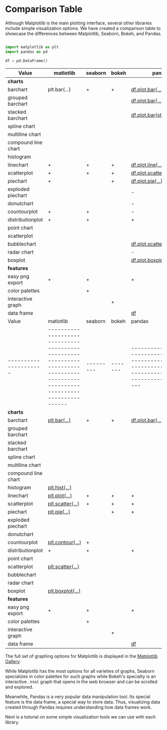 # Comparison Table

Although Matplotlib is the main plotting interface, several other libraries include simple visualization options. We
have created a comparison table to showcase the differences between Matplotlib, Seaborn, Bokeh, and Pandas.

```python

import matplotlib as plt
import pandas as pd

df = pd.DataFrame()

```

| Value               | matlotlib    | seaborn | bokeh | pandas                                                                                                                        |
|---------------------|--------------|---------|-------|-------------------------------------------------------------------------------------------------------------------------------|
| **charts**          |
| barchart            | plt.bar(...) | +       | +     | [df.plot.bar(...)](https://pandas.pydata.org/pandas-docs/stable/reference/api/pandas.DataFrame.plot.bar.html)                 |
| grouped barchart    |              |         |       | [df.plot.bar(...)](https://pandas.pydata.org/pandas-docs/stable/reference/api/pandas.DataFrame.plot.bar.html)                 |
| stacked barchart    |              |         |       | [df.plot.bar(stacked=True)](https://pandas.pydata.org/pandas-docs/stable/reference/api/pandas.DataFrame.plot.bar.html)        |
| spline chart        |              |         |       |                                                                                                                               |
| multiline chart     |              |         |       |                                                                                                                               |
| compound line chart |              |         |       |                                                                                                                               |
| histogram           |              |         |       |                                                                                                                               |
| linechart           | +            | +       | +     | [df.plot.line(...)](https://pandas.pydata.org/pandas-docs/stable/reference/api/pandas.DataFrame.plot.line.html)               |
| scatterplot         | +            | +       | +     | [df.plot.scatter(...)](https://pandas.pydata.org/pandas-docs/stable/reference/api/pandas.DataFrame.plot.scatter.html)         |
| piechart            | +            |         | +     | [df.plot.pie(...)](https://pandas.pydata.org/pandas-docs/stable/reference/api/pandas.DataFrame.plot.pie.html)                 |
| exploded piechart   |              |         |       | -                                                                                                                             |
| donutchart          |              |         |       | -                                                                                                                             |
| countourplot        | +            | +       |       | -                                                                                                                             |
| distributionplot    | +            | +       |       | +                                                                                                                             |
| point chart         |              |         |       |                                                                                                                               |
| scatterplot         |              |         |       |                                                                                                                               |
| bubblechart         |              |         |       | [df.plot.scatter(s=...,c=...)](https://pandas.pydata.org/pandas-docs/stable/reference/api/pandas.DataFrame.plot.scatter.html) |
| radar chart         |              |         |       | -                                                                                                                             |
| boxplot             |              |         |       | [df.plot.boxplot(...)](https://pandas.pydata.org/pandas-docs/stable/reference/api/pandas.DataFrame.boxplot.html)              |
| **features**        |
| easy png export     | +            | +       |       | +                                                                                                                             |
| color palettes      |              | +       |       |                                                                                                                               |
| interactive graph   |              |         | +     |                                                                                                                               |
| data frame          |              |         |       | [df](tbd)                                                                                                                     |
| Value               | matlotlib                                                                                                                    | seaborn | bokeh | pandas                                                                                                        |
|---------------------|------------------------------------------------------------------------------------------------------------------------------|---------|-------|---------------------------------------------------------------------------------------------------------------|
| **charts**          |
| barchart            | [plt.bar(...)](https://matplotlib.org/stable/api/_as_gen/matplotlib.axes.Axes.bar.html#matplotlib.axes.Axes.bar)             | +       | +     | [df.plot.bar(...)](https://pandas.pydata.org/pandas-docs/stable/reference/api/pandas.DataFrame.plot.bar.html) |
| grouped barchart    |                                                                                                                              |         |       |                                                                                                               |
| stacked barchart    |                                                                                                                              |         |       |                                                                                                               |
| spline chart        |                                                                                                                              |         |       |                                                                                                               |
| multiline chart     |                                                                                                                              |         |       |                                                                                                               |
| compound line chart |                                                                                                                              |         |       |                                                                                                               |
| histogram           | [plt.hist(...)](https://matplotlib.org/stable/api/_as_gen/matplotlib.axes.Axes.hist.html#matplotlib.axes.Axes.hist)          |         |       |                                                                                                               |
| linechart           | [plt.plot(...)](https://matplotlib.org/stable/api/_as_gen/matplotlib.axes.Axes.plot.html#matplotlib.axes.Axes.plot)          | +       | +     | +                                                                                                             |
| scatterplot         | [plt.scatter(...)](https://matplotlib.org/stable/api/_as_gen/matplotlib.axes.Axes.scatter.html#matplotlib.axes.Axes.scatter) | +       | +     | +                                                                                                             |
| piechart            | [plt.pie(...)](https://matplotlib.<br/>org/stable/api/_as_gen/matplotlib.axes.Axes.pie.html#matplotlib.axes.Axes.pie)        |         | +     | +                                                                                                             |
| exploded piechart   |                                                                                                                              |         |       |                                                                                                               |
| donutchart          |                                                                                                                              |         |       |                                                                                                               |
| countourplot        | [plt.contour(...)](https://matplotlib.org/stable/api/_as_gen/matplotlib.axes.Axes.contour.html#matplotlib.axes.Axes.contour) | +       |       |                                                                                                               |
| distributionplot    | +                                                                                                                            | +       |       | +                                                                                                             |
| point chart         |                                                                                                                              |         |       |                                                                                                               |
| scatterplot         | [plt.scatter(...)](https://matplotlib.org/stable/api/_as_gen/matplotlib.axes.Axes.scatter.html#matplotlib.axes.Axes.scatter) |         |       |                                                                                                               |
| bubblechart         |                                                                                                                              |         |       |                                                                                                               |
| radar chart         |                                                                                                                              |         |       |                                                                                                               |
| boxplot             | [plt.boxplot(...)](https://matplotlib.org/stable/api/_as_gen/matplotlib.axes.Axes.boxplot.html#matplotlib.axes.Axes.boxplot) |         |       |                                                                                                               |
| **features**        |
| easy png export     | +                                                                                                                            | +       |       | +                                                                                                             |
| color palettes      |                                                                                                                              | +       |       |                                                                                                               |
| interactive graph   |                                                                                                                              |         | +     |                                                                                                               |
| data frame          |                                                                                                                              |         |       | [df](tbd)                                                                                                     |


The full set of graphing options for Matplotlib is displayed in the 
[Matplotlib Gallery](<https://matplotlib.org/3.3.0/gallery/index.html>).

While Matplotlib has the most options for all varieties of graphs, Seaborn specializes in color palettes for such graphs
while Bokeh's specialty is an interactive `.html` graph that opens in the web browser and can be scrolled and explored.

Meanwhile, Pandas is a very popular data manipulation tool. Its special feature is the data frame, a special way to
store data. Thus, visualizing data created through Pandas requires understanding how data frames work.

Next is a tutorial on some simple visualization tools we can use with each library.


